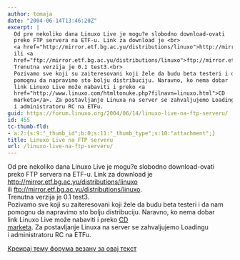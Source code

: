 ```yaml
---
author: tomaja
date: "2004-06-14T13:46:20Z"
excerpt: |
  Od pre nekoliko dana Linuxo Live je mogu?e slobodno download-ovati
  preko FTP servera na ETF-u. Link za download je <br>
  <a href="http://mirror.etf.bg.ac.yu/distributions/linuxo">http://mirror.etf.bg.ac.yu/distributions/linuxo</font></a>
  ili <a
  href="ftp://mirror.etf.bg.ac.yu/distributions/linuxo">ftp://mirror.etf.bg.ac.yu/distributions/linuxo</a>.
  Trenutna verzija je 0.1 test3.<br>
  Pozivamo sve koji su zaiteresovani koji žele da budu beta testeri i da nam
  pomognu da napravimo sto bolju distribuciju. Naravno, ko nema dobar
  link Linuxo Live može nabaviti i preko <a
  href="http://www.linuxo.com/htmltonuke.php?filnavn=linuxo.html">CD
  marketa</a>. Za postavljanje Linuxa na server se zahvaljujemo Loadingu
  i administratoru RC na ETFu.
guid: https://forum.linuxo.org/2004/06/14/linuxo-live-na-ftp-serveru/
id: 455
tc-thumb-fld:
- a:2:{s:9:"_thumb_id";b:0;s:11:"_thumb_type";s:10:"attachment";}
title: Linuxo Live na FTP serveru
url: /linuxo-live-na-ftp-serveru/
---
```

Od pre nekoliko dana Linuxo Live je mogu?e slobodno download-ovati  
preko FTP servera na ETF-u. Link za download je  
[http://mirror.etf.bg.ac.yu/distributions/linuxo</font>](http://mirror.etf.bg.ac.yu/distributions/linuxo)  
ili <ftp://mirror.etf.bg.ac.yu/distributions/linuxo>.  
Trenutna verzija je 0.1 test3.  
Pozivamo sve koji su zaiteresovani koji žele da budu beta testeri i da nam  
pomognu da napravimo sto bolju distribuciju. Naravno, ko nema dobar  
link Linuxo Live može nabaviti i preko [CD  
marketa](http://www.linuxo.com/htmltonuke.php?filnavn=linuxo.html). Za postavljanje Linuxa na server se zahvaljujemo Loadingu  
i administratoru RC na ETFu.<!--break-->

[Креирај тему форума везану за овај текст](https://linuxo.org/nova-tema-na-forumu/?se_pid=455)